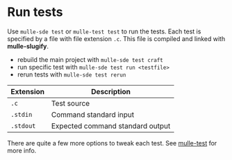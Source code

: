 # Run tests

Use `mulle-sde test` or `mulle-test test` to run the tests. Each test is
specified by a file with file extension `.c`. This file
is compiled and linked with **mulle-slugify**.

* rebuild the main project with `mulle-sde test craft`
* run specific test with `mulle-sde test run <testfile>`
* rerun tests with `mulle-sde test rerun`


Extension   | Description
------------|-------------------------
`.c`      | Test source
`.stdin`    | Command standard input
`.stdout`   | Expected command standard output


There are quite a few more options to tweak each test. 
See [mulle-test](//github.com/mulle-sde/mulle-test) for more info.
